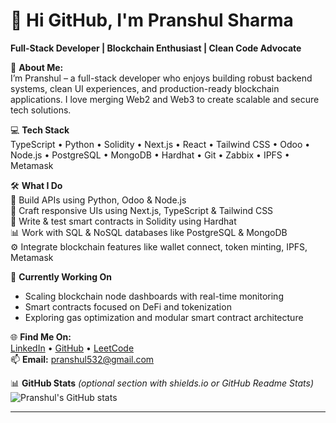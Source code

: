 # 👋 Hi GitHub, I'm Pranshul Sharma  
**Full-Stack Developer | Blockchain Enthusiast | Clean Code Advocate**

💫 **About Me:**  
I’m Pranshul – a full-stack developer who enjoys building robust backend systems, clean UI experiences, and production-ready blockchain applications. I love merging Web2 and Web3 to create scalable and secure tech solutions.

💻 **Tech Stack**  
TypeScript • Python • Solidity • Next.js • React • Tailwind CSS • Odoo • Node.js • PostgreSQL • MongoDB • Hardhat • Git • Zabbix • IPFS • Metamask  

🛠️ **What I Do**  
🔧 Build APIs using Python, Odoo & Node.js  
🎨 Craft responsive UIs using Next.js, TypeScript & Tailwind CSS  
🔐 Write & test smart contracts in Solidity using Hardhat  
📊 Work with SQL & NoSQL databases like PostgreSQL & MongoDB  
⚙️ Integrate blockchain features like wallet connect, token minting, IPFS, Metamask  

🚀 **Currently Working On**  
- Scaling blockchain node dashboards with real-time monitoring  
- Smart contracts focused on DeFi and tokenization  
- Exploring gas optimization and modular smart contract architecture  

🌐 **Find Me On:**  
[LinkedIn](https://www.linkedin.com/in/pranshulsharma123/) • [GitHub](https://github.com/Pranshulsh) • [LeetCode](https://leetcode.com/u/pranshul532/)  
📫 **Email:** pranshul532@gmail.com

📊 **GitHub Stats** *(optional section with shields.io or GitHub Readme Stats)*  
![Pranshul's GitHub stats](https://github-readme-stats.vercel.app/api?username=yourusername&show_icons=true&theme=radical)

---
